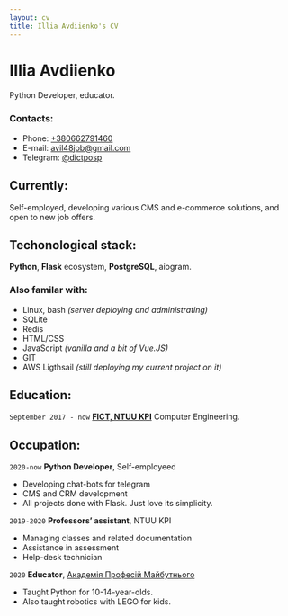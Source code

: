 ```yaml
---
layout: cv
title: Illia Avdiienko's CV
---
```

# Illia Avdiienko
Python Developer, educator.


### Contacts:
* Phone: [+380662791460](tel:+380662791460)
* E-mail: [avil48job@gmail.com](mailto:avil48job@gmail.com)
* Telegram: [@dictposp](https://t.me/dictprosp)

## Currently:

Self-employed, developing various CMS and e-commerce solutions, and open to new job offers.

## Techonological stack:

__Python__, __Flask__ ecosystem, __PostgreSQL__, aiogram.


### Also familar with:

* Linux, bash _(server deploying and administrating)_
* SQLite
* Redis
* HTML/CSS
* JavaScript _(vanilla and a bit of Vue.JS)_
* GIT
* AWS Ligthsail _(still deploying my current project on it)_   


## Education:

`September 2017 - now`
__[FICT, NTUU KPI](https://fiot.kpi.ua/)__
Computer Engineering.


## Occupation:

`2020-now`
__Python Developer__, Self-employeed

- Developing chat-bots for telegram
- CMS and CRM development
- All projects done with Flask. Just love its simplicity.

`2019-2020`
__Professors’ assistant__, NTUU KPI

- Managing classes and related documentation
- Assistance in assessment
- Help-desk technician

`2020`
__Educator__, [Академія Професій Майбутнього](https://academyua.com/ua/pro-nas)

- Taught Python for 10-14-year-olds.
- Also taught robotics with LEGO for kids.

<!-- ### Footer

Last updated: May 2021 -->


